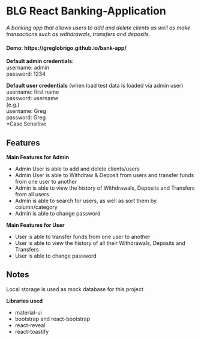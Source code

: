 # BLG React Banking-Application  

*A banking app that allows users to add and delete clients as well as make transactions such as withdrawals, transfers and deposits.*

<h4> Demo: https://greglobrigo.github.io/bank-app/ </h4>

<b>Default admin credentials:</b> <br>
username: admin<br>
password: 1234 <br>

<b>Default user credentials</b> (when load test data is loaded via admin user) <br>
username: first name <br>
password: username <br>
(e.g.) <br>
username: Greg <br>
password: Greg <br>
*Case Sensitive <br>

## Features
<section> 
<b>Main Features for Admin </b>
<ul>
<li>Admin User is able to add and delete clients/users</li>
<li>Admin User is able to Withdraw & Deposit from users and transfer funds from one user to another</li>
<li> Admin is able to view the history of Withdrawals, Deposits and Transfers from all users</li>
<li>Admin is able to search for users, as well as sort them by column/category</li>
<li> Admin is able to change password</li>
</ul>
</section>

<section> 
<b>Main Features for User </b>
<ul>
<li>User is able to transfer funds from one user to another</li>
<li>User is able to view the history of all their Withdrawals, Deposits and Transfers</li>
<li> User is able to change password</li>
</ul>
</section>

## Notes
Local storage is used as mock database for this project

<section> 
<b>Libraries used </b>
<ul>
<li>material-ui</li>
<li>bootstrap and react-bootstrap</li>
<li> react-reveal</li>
<li> react-toastify </li>
</ul>
</section>

